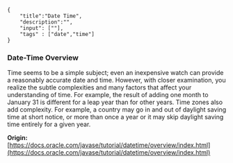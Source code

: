 ```javax-snippet
{
    "title":"Date Time",
    "description":"",
    "input": [""],
    "tags" : ["date","time"]
}
```
### Date-Time Overview
Time seems to be a simple subject; even an inexpensive watch can provide a reasonably accurate date and time. However, with closer examination, you realize the subtle complexities and many factors that affect your understanding of time. For example, the result of adding one month to January 31 is different for a leap year than for other years. Time zones also add complexity. For example, a country may go in and out of daylight saving time at short notice, or more than once a year or it may skip daylight saving time entirely for a given year.

**Origin:** [https://docs.oracle.com/javase/tutorial/datetime/overview/index.html](https://docs.oracle.com/javase/tutorial/datetime/overview/index.html)
